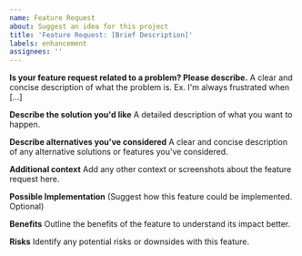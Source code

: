 ```yaml
---
name: Feature Request
about: Suggest an idea for this project
title: 'Feature Request: [Brief Description]'
labels: enhancement
assignees: ''
---
```


**Is your feature request related to a problem? Please describe.**
A clear and concise description of what the problem is. Ex. I'm always frustrated when [...]

**Describe the solution you'd like**
A detailed description of what you want to happen.

**Describe alternatives you've considered**
A clear and concise description of any alternative solutions or features you've considered.

**Additional context**
Add any other context or screenshots about the feature request here.

**Possible Implementation**
(Suggest how this feature could be implemented. Optional)

**Benefits**
Outline the benefits of the feature to understand its impact better.

**Risks**
Identify any potential risks or downsides with this feature.
